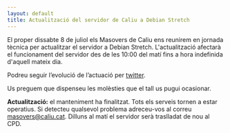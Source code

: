 ```yaml
---
layout: default
title: Actualització del servidor de Caliu a Debian Stretch
---
```


El proper dissabte 8 de juliol els Masovers de Caliu ens reunirem en jornada tècnica per actualitzar el servidor a Debian Stretch. L'actualització afectarà el funcionament del servidor des de les 10:00 del matí fins a hora indefinida d'aquell mateix dia.

Podreu seguir l’evolució de l’actuació per [twitter](https://twitter.com/caliu_cat).

Us preguem que dispenseu les molèsties que el tall us pugui ocasionar.

**Actualització:** el manteniment ha finalitzat. Tots els serveis tornen a estar operatius. Si detecteu qualsevol problema adreceu-vos al correu masovers@caliu.cat. Dilluns al matí el servidor serà traslladat de nou al CPD.
